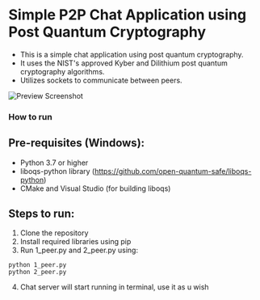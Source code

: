# Simple P2P Chat Application using Post Quantum Cryptography 
- This is a simple chat application using post quantum cryptography.
- It uses the NIST's approved Kyber and Dilithium post quantum cryptography algorithms.
- Utilizes sockets to communicate between peers.

![Preview Screenshot](https://github.com/user-attachments/assets/60539fa9-5358-4796-b7ca-1b285f44ca3a)


### How to run
## Pre-requisites (Windows):
- Python 3.7 or higher
- liboqs-python library (https://github.com/open-quantum-safe/liboqs-python)
- CMake and Visual Studio (for building liboqs)
## Steps to run:
1. Clone the repository
2. Install required libraries using pip
3. Run 1_peer.py and 2_peer.py using:
```
python 1_peer.py
python 2_peer.py
```
4. Chat server will start running in terminal, use it as u wish
